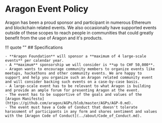 # Aragon Event Policy

Aragon has been a proud sponsor and participant in numerous Ethereum and blockchain related events. We also occasionally have supported events outside of these scopes to reach people in communities that could greatly benefit from the use of Aragon and it's products.

!!! quote ""
    ## Specifications

    - **Aragon Foundation** will sponsor a **maximum of 4 large-scale events** per calendar year.
    - A **maximum** sponsorship we will consider is **up to CHF 50,000**.
    - Aragon wants to encourage community members to organize events like meetups, hackathons and other community events. We are happy to support and help you organize such an Aragon related community event and will consider backing such events on a case-by-case basis.
    - A large-scale event has to be relevant to what Aragon is building and provide an ample forum for presenting Aragon at the event.
    - The event has to be supportive of the goals and values of the [Aragon Manifesto](https://github.com/aragon/AGPs/blob/master/AGPs/AGP-0.md).
    - The event must have a Code of Conduct that doesn't tolerate harassment of participants in any form and shares sentiment and values with the [Aragon Code of Conduct](../about/Code_of_Conduct.md).
